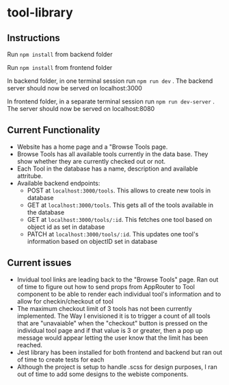 # tool-library

## Instructions

Run `npm install` from backend folder

Run `npm install` from frontend folder

In backend folder, in one terminal session run `npm run dev` . 
The backend server should now be served on localhost:3000

In frontend folder, in a separate terminal session run `npm run dev-server` . 
The server should now be served on localhost:8080


## Current Functionality
- Website has a home page and a "Browse Tools page. 
- Browse Tools has all available tools currently in the data base. They show whether they are currently checked out or not.
- Each Tool in the database has a name, description and available attritube.
- Available backend endpoints:
    - POST at `localhost:3000/tools`. This allows to create new tools in database
    - GET at `localhost:3000/tools`. This gets all of the tools available in the database
    - GET at `localhost:3000/tools/:id`. This fetches one tool based on object id as set in database
    - PATCH at `localhost:3000/tools/:id`. This updates one tool's information based on objectID set in database






## Current issues
- Invidual tool links are leading back to the "Browse Tools" page. Ran out of time to figure out how to send props from AppRouter to Tool component to be able to render each individual tool's information and to allow for checkin/checkout of tool
- The maximum checkout limit of 3 tools has not been currently implemented. The Way I envisioned it is to trigger a count of all tools that are "unavaiable" when the "checkout" button is pressed on the individual tool page and if that value is 3 or greater, then a pop up message would appear letting the user know that the limit has been reached.
- Jest library has been installed for both frontend and backend but ran out of time to create tests for each
- Although the project is setup to handle .scss for design purposes, I ran out of time to add some designs to the webiste components.
